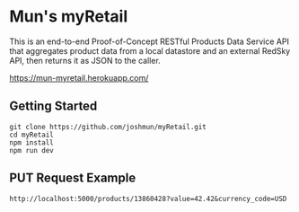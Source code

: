 # Mun's myRetail

This is an end-to-end Proof-of-Concept RESTful Products Data Service API that aggregates product data from a local datastore and an external RedSky API, then returns it as JSON to the caller.

https://mun-myretail.herokuapp.com/

## Getting Started
```
git clone https://github.com/joshmun/myRetail.git
cd myRetail
npm install
npm run dev
```


## PUT Request Example
```
http://localhost:5000/products/13860428?value=42.42&currency_code=USD
```
